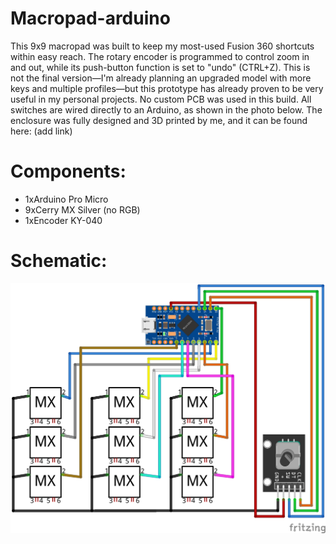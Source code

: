 # Macropad-arduino
This 9x9 macropad was built to keep my most-used Fusion 360 shortcuts within easy reach. The rotary encoder is programmed to control zoom in and out, while its push-button function is set to "undo" (CTRL+Z).
This is not the final version—I'm already planning an upgraded model with more keys and multiple profiles—but this prototype has already proven to be very useful in my personal projects.
No custom PCB was used in this build. All switches are wired directly to an Arduino, as shown in the photo below. The enclosure was fully designed and 3D printed by me, and it can be found here: (add link)

# Components:
- 1xArduino Pro Micro
- 9xCerry MX Silver (no RGB)
- 1xEncoder KY-040

# Schematic:
![Schema del Macropad](Schematic.jpg)
